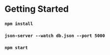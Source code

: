 # Getting Started

### `npm install`

### `json-server --watch db.json --port 5000`

### `npm start`
